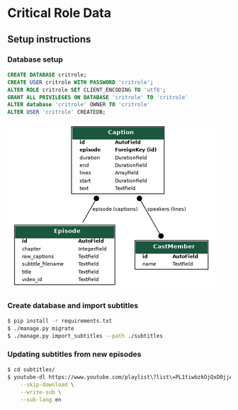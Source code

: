 # Critical Role Data

## Setup instructions

### Database setup

```sql
CREATE DATABASE critrole;
CREATE USER critrole WITH PASSWORD 'critrole';
ALTER ROLE critrole SET CLIENT_ENCODING TO 'utf8';
GRANT ALL PRIVILEGES ON DATABASE 'critrole' TO 'critrole'
ALTER database 'critrole' OWNER TO 'critrole'
ALTER USER 'critrole' CREATEDB;
```

<img
  src="https://github.com/roddds/critrole/blob/app/static/models.png?raw=true"
  alt="Models relationship diagram"
/>

### Create database and import subtitles

```bash
$ pip install -r requirements.txt
$ ./manage.py migrate
$ ./manage.py import_subtitles --path ./subtitles
```

### Updating subtitles from new episodes

```bash
$ cd subtitles/
$ youtube-dl https://www.youtube.com/playlist\?list\=PL1tiwbzkOjQxD0jjAE7PsWoaCrs0EkBH2 \
    --skip-download \
    --write-sub \
    --sub-lang en
```

